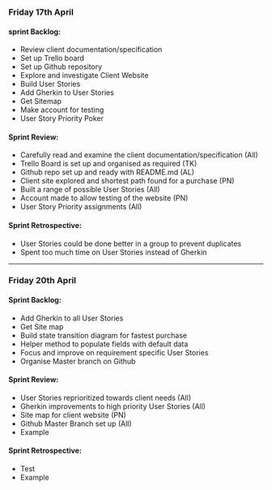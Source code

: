 ### Friday 17th April

#### sprint Backlog:
* Review client documentation/specification
* Set up Trello board
* Set up Github repository
* Explore and investigate Client Website
* Build User Stories
* Add Gherkin to User Stories
* Get Sitemap
* Make account for testing
* User Story Priority Poker

#### Sprint Review:
* Carefully read and examine the client documentation/specification (All)
* Trello Board is set up and organised as required (TK)
* Github repo set up and ready with README.md (AL)
* Client site explored and shortest path found for a purchase (PN)
* Built a range of possible User Stories (All)
* Account made to allow testing of the website (PN)
* User Story Priority assignments (All)

#### Sprint Retrospective:
* User Stories could be done better in a group to prevent duplicates
* Spent too much time on User Stories instead of Gherkin

----

### Friday 20th April

#### Sprint Backlog:
* Add Gherkin to all User Stories
* Get Site map
* Build state transition diagram for fastest purchase
* Helper method to populate fields with default data
* Focus and improve on requirement specific User Stories
* Organise Master branch on Github

#### Sprint Review:
* User Stories reprioritized towards client needs (All)
* Gherkin improvements to high priority User Stories (All)
* Site map for client website (PN)
* Github Master Branch set up (All)
* Example 

#### Sprint Retrospective:
* Test
* Example

